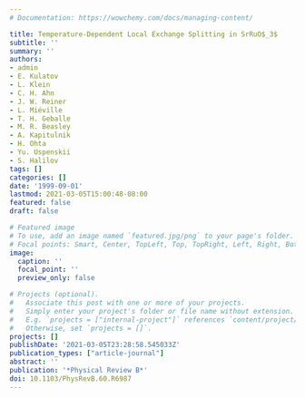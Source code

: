 ```yaml
---
# Documentation: https://wowchemy.com/docs/managing-content/

title: Temperature-Dependent Local Exchange Splitting in SrRuO$_3$
subtitle: ''
summary: ''
authors:
- admin
- E. Kulatov
- L. Klein
- C. H. Ahn
- J. W. Reiner
- L. Miéville
- T. H. Geballe
- M. R. Beasley
- A. Kapitulnik
- H. Ohta
- Yu. Uspenskii
- S. Halilov
tags: []
categories: []
date: '1999-09-01'
lastmod: 2021-03-05T15:00:48-08:00
featured: false
draft: false

# Featured image
# To use, add an image named `featured.jpg/png` to your page's folder.
# Focal points: Smart, Center, TopLeft, Top, TopRight, Left, Right, BottomLeft, Bottom, BottomRight.
image:
  caption: ''
  focal_point: ''
  preview_only: false

# Projects (optional).
#   Associate this post with one or more of your projects.
#   Simply enter your project's folder or file name without extension.
#   E.g. `projects = ["internal-project"]` references `content/project/deep-learning/index.md`.
#   Otherwise, set `projects = []`.
projects: []
publishDate: '2021-03-05T23:28:58.545033Z'
publication_types: ["article-journal"]
abstract: ''
publication: '*Physical Review B*'
doi: 10.1103/PhysRevB.60.R6987
---
```

